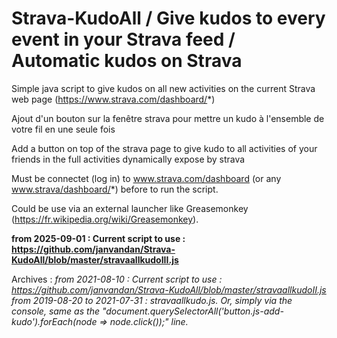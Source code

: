# Strava-KudoAll / Give kudos to every event in your Strava feed / Automatic kudos on Strava

Simple java script to give kudos on all new activities on the current Strava web page (https://www.strava.com/dashboard/*)

Ajout d'un bouton sur la fenêtre strava pour mettre un kudo à l'ensemble de votre fil en une seule fois

Add a button on top of the strava page to give kudo to all activities of your friends in the full activities dynamically expose by strava

Must be connectet (log in) to www.strava.com/dashboard (or any www.strava/dashboard/*) before to run the script.

Could be use via an external launcher like Greasemonkey (https://fr.wikipedia.org/wiki/Greasemonkey).

**from 2025-09-01 : Current script to use : https://github.com/janvandan/Strava-KudoAll/blob/master/stravaallkudoIII.js**

Archives :
*from 2021-08-10 : Current script to use : https://github.com/janvandan/Strava-KudoAll/blob/master/stravaallkudoII.js
from 2019-08-20 to 2021-07-31 : stravaallkudo.js. Or, simply via the console, same as the "document.querySelectorAll('button.js-add-kudo').forEach(node => node.click());" line.*
